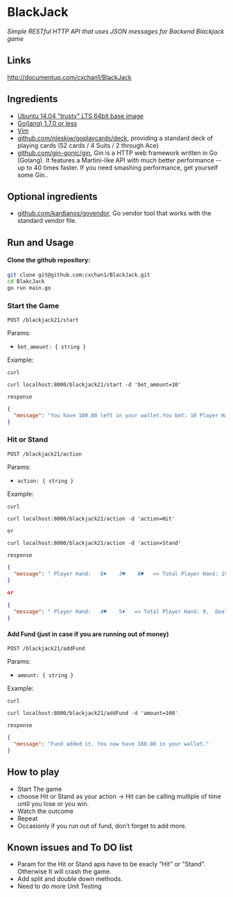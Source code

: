# BlackJack
*Simple RESTful HTTP API that uses JSON messages for Backend Blackjack game*

## Links
http://documentup.com/cxchan1/BlackJack

## Ingredients

- [Ubuntu 14.04 "trusty" LTS 64bit base image](http://www.ubuntu.com/)
- [Go(lang) 1.7.0 or less](http://golang.org/)
- [Vim](http://www.vim.org/)
- [github.com/nleskiw/goplaycards/deck](https://github.com/nleskiw/goplaycards), providing a standard deck of playing cards (52 cards / 4 Suits / 2 through Ace)
- [github.com/gin-gonic/gin](https://gin-gonic.github.io/gin/), Gin is a HTTP web framework written in Go (Golang). It features a Martini-like API with much better performance -- up to 40 times faster. If you need smashing performance, get yourself some Gin..

## Optional ingredients

- [github.com/kardianos/govendor](https://github.com/kardianos/govendor), Go vendor tool that works with the standard vendor file.

## Run and Usage

#### Clone the github repository:

```bash
git clone git@github.com:cxchan1/BlackJack.git
cd BlakcJack
go run main.go
```

### Start the Game
```
POST /blackjack21/start
```

Params:
* `bet_amount: { string }`

Example:

`curl`
```
curl localhost:8000/blackjack21/start -d 'bet_amount=10'
```

`response`
```json
{
  "message": "You have 100.00 left in your wallet.You bet: 10 Player Hand:   8♦    J♥   => Total Player Hand: 18,  Dealer Hand: XX   3♦  , Hit or Stand?"
}
```

### Hit or Stand
```
POST /blackjack21/action
```

Params:
* `action: { string }`

Example:

`curl`
```
curl localhost:8000/blackjack21/action -d 'action=Hit'

or

curl localhost:8000/blackjack21/action -d 'action=Stand'
```

`response`
```json
{
  "message": " Player Hand:   8♦    J♥    A♥   => Total Player Hand: 19,  Dealer Hand: XX   3♦  , Hit or Stand? Player Hand:   8♦    J♥    A♥    K♣   => Total Player Hand: 29,  -> Bust"
}

or

{
  "message": " Player Hand:   4♥    5♦   => Total Player Hand: 9,  Dealer Hand: XX   3♥  , Hit or Stand? Dealer Hand:   8♣    3♥    J♦   => Total Dealer Hand: 21  -> Dealer wins. Player loses."
}
```

#### Add Fund (just in case if you are running out of money)
```
POST /blackjack21/addFund
```

Params:
* `amount: { string }`

Example:

`curl`
```
curl localhost:8000/blackjack21/addFund -d 'amount=100'
```

`response`
```json
{
  "message": "Fund added it. You now have 180.00 in your wallet."
}
```

## How to play
- Start The game
- choose Hit or Stand as your action -> Hit can be calling mutliple of time until you lose or you win.
- Watch the outcome
- Repeat
- Occasionly if you run out of fund, don't forget to add more.


## Known issues and To DO list

- Param for the Hit or Stand apis have to be exacly "Hit" or "Stand". Otherwise It will crash the game.
- Add split and double down methods.
- Need to do more Unit Testing
